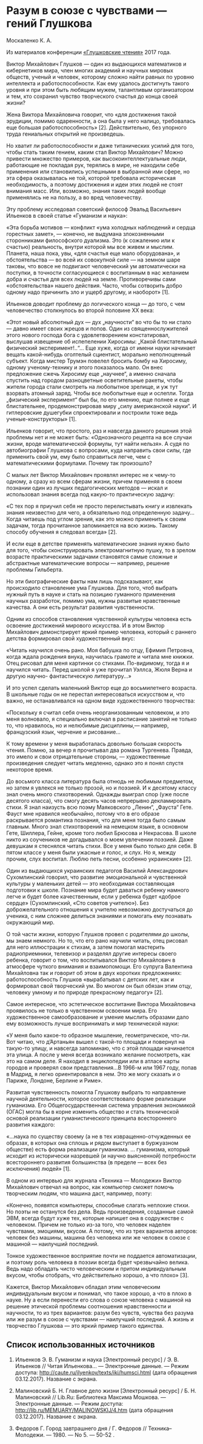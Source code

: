 # Разум в союзе с чувствами — гений Глушкова

Москаленко К. А.

Из материалов конференции [«Глушковские чтения»](../глушковские-чтения.md) 2017 года.

Виктор Михайлович Глушков — один из выдающихся математиков и кибернетиков мира, член многих академий и научных мировых обществ, ученый и человек, которому сложно найти равных по уровню интеллекта и работоспособности. Как ему удалось достигнуть такого уровня и при этом быть любящим мужем, талантливым организатором и тем, кто сохранил чувство творческого счастья до конца своей жизни?

Жена Виктора Михайловича говорит, что «для достижения такой эрудиции, помимо одаренности, а она была у него налицо, требовалась еще большая работоспособность» [2]. Действительно, без упорного труда гениальных открытий не произведешь.

Но хватит ли работоспособности и даже титанических усилий для того, чтобы стать таким гением, каким стал Виктор Михайлович? Можно привести множество примеров, как высокоинтеллектуальные люди, работающие не покладая рук, терялись в мире, не находили себе применения или становились успешными в выбранной ими сфере, но эта сфера оказывалась не той, которой требовала историческая необходимость, а поэтому достижения и идеи этих людей не стоят внимания масс. Или, возможно, знания таких людей вообще применялись не на пользу, а во вред человечеству.

Эту проблему исследовал советский философ Эвальд Васильевич Ильенков в своей статье «Гуманизм и наука»:

«Эта борьба мотивов — конфликт «ума холодных наблюдений и сердца горестных замет», — конечно, не выдумана злокозненными сторонниками философского дуализма. Это (к сожалению или к счастью) реальность, внутри которой мы все живем и мыслим. Планета, наша пока, увы, «для счастья еще мало оборудована», и обстоятельства — во всей их совокупной силе — на земном шаре таковы, что вовсе не подвигают человеческий ум автоматически на поступки, в точности согласующиеся с воспитанным в нас желанием добра и счастья для всех людей на земле. Противоречивы сами «обстоятельства» нашего действия. Часто, чтобы сотворить добро одному надо причинить зло и ущерб другому, и наоборот» [1].

Ильенков доводит проблему до логического конца — до того, с чем человечество столкнулось во второй половине ХХ века:

«Этот новый абсолютный дух — дух „научности“ во что бы то ни стало — давно имеет своих жрецов и попов. Один из священнослужителей этого нового господа бога с удовлетворением констатировал, выслушав извещение об испепелении Хиросимы: „Какой блистательный физический эксперимент!..“... Еще хуже, когда от имени науки начинает вещать какой-нибудь оголтелый сциентист, морально неполноценный субъект. Когда мистер Трумэн повелел бросить бомбу на Хиросиму, одному ученому-технику и этого показалось мало. Он внес предложение сжечь Хиросиму еще „научнее“, а именно сначала спустить над городом разноцветные осветительные ракеты, чтобы жители города стали смотреть на любопытное зрелище, и уж тут взорвать атомный заряд. Чтобы все любопытные еще и ослепли. Тогда „физический эксперимент“ был бы, по его мнению, еще полнее и еще блистательнее, продемонстрировав миру „силу американской науки“. И гитлеровские душегубки спроектировали и построили тоже ведь ученые-конструкторы» [1].

Ильенков говорит, что простого, раз и навсегда данного решения этой проблемы нет и не может быть: «Однозначного рецепта на все случаи жизни, вроде математической формулы, тут найти нельзя». А судя по автобиографии Глушкова с вопросами, куда направить свои силы, где применить свой ум, ему было справиться легче, чем с математическими формулами. Почему так произошло?

С малых лет Виктор Михайлович проявлял интерес не к чему-то одному, а сразу ко всем сферам жизни, причем применяя в своем познании один из лучших педагогических методов — искал и использовал знания всегда под какую-то практическую задачу:

«С тех пор я приучил себя не просто перелистывать книгу и извлекать знания неизвестно для чего, а обязательно под определенную задачу... Когда читаешь под углом зрения, как это можно применить к своим задачам, тогда прочитанное запоминается на всю жизнь. Такому способу обучения я следовал всегда» [2].

И если еще в детстве применять математические знания нужно было для того, чтобы сконструировать электромагнитную пушку, то в зрелом возрасте практическими задачами становятся самые сложные и абстрактные математические вопросы — например, решение проблемы Гильберта.

Но эти биографические факты нам лишь подсказывают, как происходило становление ума Глушкова. Для того, чтоб выбрать нужный путь в науке и стать на позицию гуманного применения научных разработок, помимо ума, нужны развитые нравственные качества. А они есть результат развития чувственности.

Одним из способов становления чувственной культуры человека есть освоение достижений мирового искусства. И в этом Виктор Михайлович демонстрирует яркий пример человека, который с раннего детства формировал свой художественный вкус:

«Читать научился очень рано. Моя бабушка по отцу, Ефимия Петровна, когда ждала рождения внука, научилась грамоте и читала мне книжки. Отец рисовал для меня картинки со стихами. По-видимому, тогда я и научился читать. Перед школой я уже прочитал Уэллса, Жюля Верна и другую научно- фантастическую литературу...»

И это успел сделать маленький Виктор еще до восьмилетнего возраста. В школьные годы он не перестал интересоваться искусством и, что важно, не останавливался на одном виде художественного творчества:

«Поскольку я считал себя очень неорганизованным человеком, и это меня волновало, я специально включал в расписание занятий не только то, что нравилось, но и нелюбимые дисциплины,— например, французский язык, черчение и рисование...

К тому времени у меня выработалась довольно большая скорость чтения. Помню, за вечер я прочитывал два романа Тургенева. Правда, это имело и свои отрицательные стороны, — художественные произведения следует читать медленно, однако это я понял спустя некоторое время.

До восьмого класса литература была отнюдь не любимым предметом, но затем я увлекся не только прозой, но и поэзией. И к десятому классу знал очень много стихотворений. Однажды выиграл спор (уже после десятого класса), что смогу десять часов непрерывно декламировать стихи. Я знал наизусть всю поэму Маяковского „Ленин“, „Фауста“ Гете. Фауст мне нравился необычайно, потому что в его образе раскрывается романтика познания, что для меня тогда было самым главным. Много знал стихотворений на немецком языке, в основном Гете, Шиллера, Гейне, кроме того любил Брюсова и Некрасова. В школе никто из соучеников не догадывался о моем увлечении поэзией. Даже девушкам я стеснялся читать стихи. Все у меня было только для себя. В пятом классе у меня были ужасные и голос, и слух. Но я, между прочим, слух воспитал. Люблю петь песни, особенно украинские» [2].

Один из выдающихся украинских педагогов Василий Александрович Сухомлинский говорил, что развитие эмоциональной и чувственной культуры у маленьких детей — это необходимая составляющая подготовки к школе. Познание мира будет даваться ребенку намного легче и будет более качественным, если у ребенка будет «доброе сердце» (Сухомлинский, «Сто советов учителю»). Без доброжелательного отношения к учителю невозможно достучаться до ученика, с ним сложнее делиться знаниями и помогать ему познавать окружающий мир.

О той части жизни, которую Глушков провел с родителями до школы, мы знаем немного. Но то, что его рано научили читать, отец рисовал для него иллюстрации к стихам, а затем помогал мастерить радиоприемники, телевизор и разделял другие интересы своего ребенка, говорит о том, что воспитывался Виктор Михайлович в атмосфере чуткого внимания и взаимопомощи. Его супруга Валентина Михайловна так и говорит об этом в двух коротких предложениях: работоспособность Глушков «вырабатывал с детских лет, как и формировал свой творческий ум. Во многом он был обязан этим отцу, человеку умному и по природе прекрасному педагогу» [2].

Самое интересное, что эстетическое воспитание Виктора Михайловича проявилось не только в чувственном освоении мира. Его художественное самообразование и умение мыслить образами дало ему возможность лучше воспринимать и мир технической науки:

«У меня было какое-то образное мышление, геометрическое, что-ли. Вот читаю, что д’Артаньян вышел с такой-то площади и повернул на такую-то улицу, и навсегда запоминаю, что с этой площади начинается эта улица. А после у меня всегда возникало желание посмотреть, как это на самом деле. Я находил в энциклопедии или в атласе карты городов и проверял свои представления...В 1966-м или 1967 году, попав в Мадрид, я легко ориентировался в нем. Это же могу сказать и о Париже, Лондоне, Берлине и Риме».

Развитая чувственность помогла Глушкову выбрать то направление научной деятельности, которое соответствовало форме реализации гуманизма. Его Общегосударственная система управления экономикой (ОГАС) могла бы в корне изменить общество и стать технической основой реализации гуманистического принципа всестороннего развития каждого:

«...наука по существу своему (а не в тех извращенно-отчужденных ее образах, в которых она сплошь и рядом выступает в буржуазном обществе) есть форма реализации гуманизма. ... гуманизма, который исходит из исторически назревшей (и научно выясненной) потребности всестороннего развития большинства (в пределе — всех без исключения) людей» [1].

В одном из интервью для журнала «Техника — Молодежи» Виктор Михайлович отвечал на вопрос, как компьютер сможет помочь творческим людям, что машина даст, например, поэту:

«Конечно, появятся компьютеры, способные слагать неплохие стихи. Но поэты не останутся без дела. Ведь произведения, созданные самой ЭВМ, всегда будут хуже тех, которые напишет она в содружестве с человеком. Причем не только из-за того, что человек наделен чувствами, эмоциями, вкусом. А потому, что из трех вариантов авторов: человек без машины, машина без человека или же человек в союзе с машиной — наилучший последний.

Тонкое художественное восприятие почти не поддается автоматизации, и поэтому роль человека в поэзии всегда будет чрезвычайно велика. Ведь надо обладать чисто человеческим и притом индивидуальным вкусом, чтобы отобрать, что действительно хорошо, а что плохо» [3].

Кажется, Виктор Михайлович обладал этим человеческим индивидуальным вкусом и понимал, что такое хорошо, а что в плохо в науке. Ну а если перенести его слова о союзе человека с машиной на решение этической проблемы соотношения нравственности и научности, то из трех вариантов: разум без чувств, чувства без разума или же разум в союзе с чувствами — наилучший последний. А жизнь и творчество Глушкова — это яркий пример такого единства.

## Список использованных источников

1. Ильенков Э. В. Гуманизм и наука [Электронный ресурс] / Э. В. Ильенков // Читая Ильенкова... — Электронные данные. — Режим доступа: http://caute.ru/ilyenkov/texts/iki/humsci.html (дата обращения 03.12.2017). Название с экрана.

2. Малиновский Б. Н. Главное дело жизни [Электронный ресурс] / Б. Н. Малиновский // Lib.Ru: Библиотека Максима Мошкова. — Электронные данные. — Режим доступа: http://lib.ru/MEMUARY/MALINOWSKIJ/4.htm (дата обращения 03.12.2017). Название с экрана.

3. Федоров Г. Город завтрашнего дня / Г. Федоров // Техника–Молодежи. — 1980. — No 5. — 50-52 .